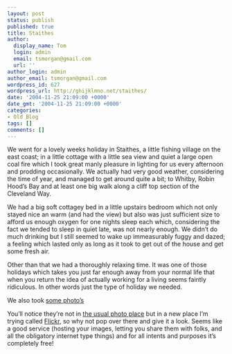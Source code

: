 ```yaml
---
layout: post
status: publish
published: true
title: Staithes
author:
  display_name: Tom
  login: admin
  email: tsmorgan@gmail.com
  url: ''
author_login: admin
author_email: tsmorgan@gmail.com
wordpress_id: 627
wordpress_url: http://ghijklmno.net/staithes/
date: '2004-11-25 21:09:00 +0000'
date_gmt: '2004-11-25 21:09:00 +0000'
categories:
- Old Blog
tags: []
comments: []
---
```

<!-- more -->

<p>We went for a lovely weeks holiday in Staithes, a little fishing village on the east coast; in a little cottage with a little sea view and quiet a large open coal fire which I took great manly pleasure in lighting for us every afternoon and prodding occasionally. We actually had very good weather, considering the time of year, and managed to get around quite a bit; to Whitby, Robin Hood&#8217;s Bay and at least one big walk along a cliff top section of the Cleveland Way.</p>

<p>We had a big soft cottagey bed in a little upstairs bedroom which not only stayed nice an warm (and had the view) but also  was just sufficient size to afford us enough oxygen for one nights sleep each which, considering the fact we tended to sleep in quiet late, was not nearly enough. We didn&#8217;t do much drinking but I still seemed to wake up immeasurably fuggy and dazed; a feeling which lasted only as long as it took to get out of the house and get some fresh air.</p>

<p>Other than that we had a thoroughly relaxing time. It was one of those holidays which takes you just far enough away from your normal life that when you return the idea of actually working for a living seems faintly ridiculous. In other words just the type of holiday we needed.</p>

<p>We also took <a href="http://www.flickr.com/photos/ghijklmno/sets/43289/show/">some photo&#8217;s</a></p>

<p>You&#8217;ll notice they&#8217;re not in <a href="/photos/">the usual photo place</a> but in a new place I&#8217;m trying called <a href="http://www.flickr.com/">Flickr</a>, so why not pop over there and give it a look. Seems like a good service (hosting your images, letting you share them with folks, and all the obligatory internet type things) and for all intents and purposes it&#8217;s completely free!</p>

